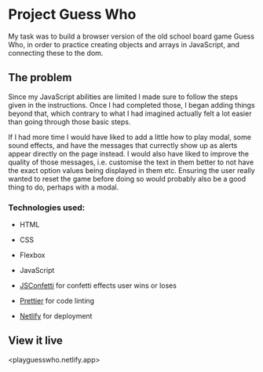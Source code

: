 # Project Guess Who

My task was to build a browser version of the old school board game Guess Who, in order to practice creating objects and arrays in JavaScript, and connecting these to the dom.

## The problem

Since my JavaScript abilities are limited I made sure to follow the steps given in the instructions. Once I had completed those, I began adding things beyond that, which contrary to what I had imagined actually felt a lot easier than going through those basic steps.

If I had more time I would have liked to add a little how to play modal, some sound effects, and have the messages that currectly show up as alerts appear directly on the page instead. I would also have liked to improve the quality of those messages, i.e. customise the text in them better to not have the exact option values being displayed in them etc. Ensuring the user really wanted to reset the game before doing so would probably also be a good thing to do, perhaps with a modal.

### Technologies used:

- HTML
- CSS
- Flexbox
- JavaScript

- [JSConfetti](https://github.com/loonywizard/js-confetti) for confetti effects user wins or loses

- [Prettier](https://www.prettier.io/) for code linting
- [Netlify](https://www.netlify.com/) for deployment

## View it live

<playguesswho.netlify.app>
